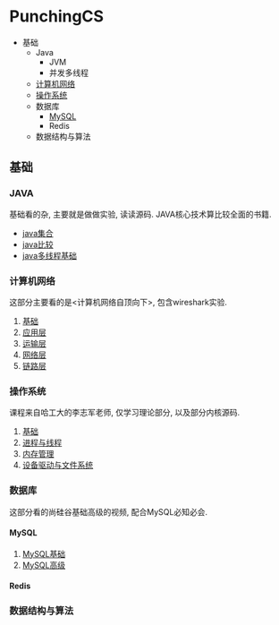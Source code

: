 # PunchingCS
- 基础
  - Java
    - JVM 
    - 并发多线程
  - [计算机网络](#计算机网络)
  - [操作系统](#操作系统)
  - 数据库
    - [MySQL](#MySQL)
    - Redis 
  - 数据结构与算法

## 基础
### JAVA
基础看的杂, 主要就是做做实验, 读读源码. JAVA核心技术算比较全面的书籍.
- [java集合](https://huanruiz.github.io/post/)
- [java比较](https://huanruiz.github.io/post/java/1_Java%E5%A6%82%E4%BD%95%E8%87%AA%E5%AE%9A%E4%B9%89%E6%8E%92%E5%BA%8F/)
- [java多线程基础](https://huanruiz.github.io/post/java/2_Java%E5%A4%9A%E7%BA%BF%E7%A8%8B%E5%9F%BA%E7%A1%80/)

### 计算机网络
这部分主要看的是<计算机网络自顶向下>, 包含wireshark实验.
1. [基础](https://huanruiz.github.io/post/csbase/5_%E8%AE%A1%E7%AE%97%E6%9C%BA%E7%BD%91%E7%BB%9C/)
2. [应用层](https://huanruiz.github.io/post/csbase/6_%E8%AE%A1%E7%AE%97%E6%9C%BA%E7%BD%91%E7%BB%9C-%E5%BA%94%E7%94%A8%E5%B1%82/)
3. [运输层](https://huanruiz.github.io/post/csbase/7_%E8%AE%A1%E7%AE%97%E6%9C%BA%E7%BD%91%E7%BB%9C-%E8%BF%90%E8%BE%93%E5%B1%82/)
4. [网络层](https://huanruiz.github.io/post/csbase/8_%E8%AE%A1%E7%AE%97%E6%9C%BA%E7%BD%91%E7%BB%9C-%E7%BD%91%E7%BB%9C%E5%B1%82/)
5. [链路层](https://huanruiz.github.io/post/csbase/9_%E8%AE%A1%E7%AE%97%E6%9C%BA%E7%BD%91%E7%BB%9C-%E9%93%BE%E8%B7%AF%E5%B1%82/)

### 操作系统
课程来自哈工大的李志军老师, 仅学习理论部分, 以及部分内核源码.
1. [基础](https://huanruiz.github.io/post/csbase/1_%E6%93%8D%E4%BD%9C%E7%B3%BB%E7%BB%9F/)
2. [进程与线程](https://huanruiz.github.io/post/csbase/2_%E6%93%8D%E4%BD%9C%E7%B3%BB%E7%BB%9F-%E8%BF%9B%E7%A8%8B%E4%B8%8E%E7%BA%BF%E7%A8%8B/)
3. [内存管理](https://huanruiz.github.io/post/csbase/3_%E6%93%8D%E4%BD%9C%E7%B3%BB%E7%BB%9F-%E5%86%85%E5%AD%98%E7%AE%A1%E7%90%86/)
4. [设备驱动与文件系统](https://huanruiz.github.io/post/csbase/4_%E6%93%8D%E4%BD%9C%E7%B3%BB%E7%BB%9F-%E8%AE%BE%E5%A4%87%E9%A9%B1%E5%8A%A8%E4%B8%8E%E6%96%87%E4%BB%B6%E7%B3%BB%E7%BB%9F/)

### 数据库
这部分看的尚硅谷基础高级的视频, 配合MySQL必知必会.

#### MySQL
1. [MySQL基础](https://huanruiz.github.io/post/database/1_MySQL%E5%9F%BA%E7%A1%80/)
2. [MySQL高级](https://huanruiz.github.io/post/database/2_MySQL%E9%AB%98%E7%BA%A7/)

#### Redis


### 数据结构与算法

